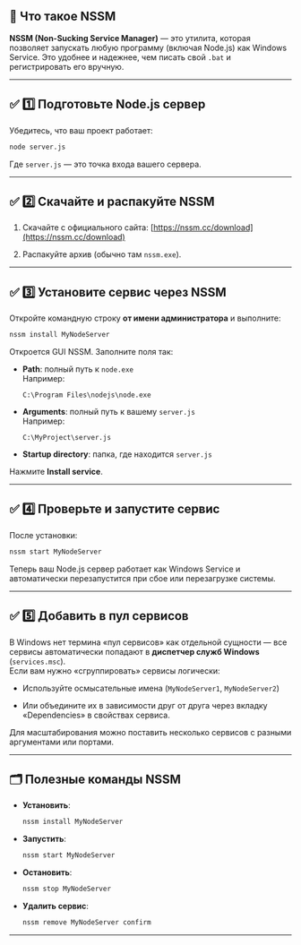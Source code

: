 ## 📌 Что такое NSSM

**NSSM (Non-Sucking Service Manager)** — это утилита, которая позволяет запускать любую программу (включая Node.js) как Windows Service. Это удобнее и надежнее, чем писать свой `.bat` и регистрировать его вручную.

---

## ✅ 1️⃣ Подготовьте Node.js сервер

Убедитесь, что ваш проект работает:

```bash
node server.js
```

Где `server.js` — это точка входа вашего сервера.

---

## ✅ 2️⃣ Скачайте и распакуйте NSSM

1. Скачайте с официального сайта: [https://nssm.cc/download](https://nssm.cc/download)
    
2. Распакуйте архив (обычно там `nssm.exe`).
    

---

## ✅ 3️⃣ Установите сервис через NSSM

Откройте командную строку **от имени администратора** и выполните:

```bash
nssm install MyNodeServer
```

Откроется GUI NSSM. Заполните поля так:

- **Path**: полный путь к `node.exe`  
    Например:
    
    ```
    C:\Program Files\nodejs\node.exe
    ```
    
- **Arguments**: полный путь к вашему `server.js`  
    Например:
    
    ```
    C:\MyProject\server.js
    ```
    
- **Startup directory**: папка, где находится `server.js`
    

Нажмите **Install service**.

---

## ✅ 4️⃣ Проверьте и запустите сервис

После установки:

```bash
nssm start MyNodeServer
```

Теперь ваш Node.js сервер работает как Windows Service и автоматически перезапустится при сбое или перезагрузке системы.

---

## ✅ 5️⃣ Добавить в пул сервисов

В Windows нет термина «пул сервисов» как отдельной сущности — все сервисы автоматически попадают в **диспетчер служб Windows** (`services.msc`).  
Если вам нужно «сгруппировать» сервисы логически:

- Используйте осмысательные имена (`MyNodeServer1`, `MyNodeServer2`)
    
- Или объедините их в зависимости друг от друга через вкладку «Dependencies» в свойствах сервиса.
    

Для масштабирования можно поставить несколько сервисов с разными аргументами или портами.

---

## 🗂️ Полезные команды NSSM

- **Установить**:
    
    ```bash
    nssm install MyNodeServer
    ```
    
- **Запустить**:
    
    ```bash
    nssm start MyNodeServer
    ```
    
- **Остановить**:
    
    ```bash
    nssm stop MyNodeServer
    ```
    
- **Удалить сервис**:
    
    ```bash
    nssm remove MyNodeServer confirm
    ```
    

---
